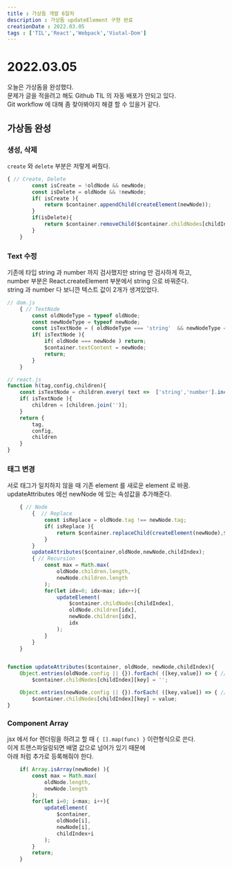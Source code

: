 ```yaml
---
title : 가상돔 개발 6일차
description : 가상돔 updateElement 구현 완료 
creationDate : 2022.03.05
tags : ['TIL','React','Webpack','Viutal-Dom']
---
```


# 2022.03.05

오늘은 가상돔을 완성했다.     
문제가 글을 적을려고 해도 Github TIL 의 자동 배포가 안되고 있다.     
Git workflow 에 대해 좀 찾아봐야지 해결 할 수 있을거 같다.    

## 가상돔 완성

### 생성, 삭제
`create` 와 `delete` 부분은 저렇게 써줬다.   
```js
{ // Create, Delete
		const isCreate = !oldNode && newNode;
		const isDelete = oldNode && !newNode;
		if( isCreate ){
			return $container.appendChild(createElement(newNode));
		}
		if(isDelete){
			return $container.removeChild($container.childNodes[childIndex]);
		}
	}
```
### Text 수정
기존에 타입 string 과 number 까지 검사했지만 string 만 검사하게 하고,     
number 부분은 React.createElement 부분에서 string 으로 바꿔준다.    
string 과 number 다 보니깐 텍스트 값이 2개가 생겨있었다.  
```js
// dom.js
	{ // TextNode
		const oldNodeType = typeof oldNode;
		const newNodeType = typeof newNode;
		const isTextNode = ( oldNodeType === 'string'  && newNodeType === 'string' );
		if( isTextNode ){
			if( oldNode === newNode ) return;
			$container.textContent = newNode;
			return;
		}
	}
```

```js
// react.js 
function h(tag,config,children){
	const isTextNode = children.every( text =>  ['string','number'].includes(typeof text));
	if( isTextNode ){
		children = [children.join('')];
	}
	return {
		tag,
		config,
		children
	}
}
```

### 태그 변경
서로 태그가 일치하지 않을 때 기존 element 를 새로운 element 로 바꿈.     
updateAttributes 에선 newNode 에 있는 속성값을 추가해준다.
```js
	{ // Node
		{  // Replace
			const isReplace = oldNode.tag !== newNode.tag;
			if( isReplace ){
				return $container.replaceChild(createElement(newNode),$container.childNodes[childIndex]);
			}
		}
		updateAttributes($container,oldNode,newNode,childIndex);
		{ // Recursion
			const max = Math.max(
				oldNode.children.length,
				newNode.children.length
			);
			for(let idx=0; idx<max; idx++){
				updateElement(
					$container.childNodes[childIndex],
					oldNode.children[idx],
					newNode.children[idx],
					idx
				);
			}
		}
	}


function updateAttributes($container, oldNode, newNode,childIndex){
	Object.entries(oldNode.config || {}).forEach( ([key,value]) => { // 이전 속성 값 초기화
		$container.childNodes[childIndex][key] = '';

	Object.entries(newNode.config || {}).forEach( ([key,value]) => { // 현재 속성 값 적용
		$container.childNodes[childIndex][key] = value;
} 
```

### Component Array
jsx 에서 for 렌더링을 하려고 할 때 `{ [].map(func) }` 이런형식으로 쓴다.    
이게 트랜스파일링되면 배열 값으로 넘어가 있기 때문에    
아래 처럼 추가로 등록해줘야 한다.
```js
	if( Array.isArray(newNode) ){
		const max = Math.max(
			oldNode.length,
			newNode.length
		);
		for(let i=0; i<max; i++){
			updateElement(
				$container,
				oldNode[i],
				newNode[i],
				childIndex+i
			);
		}
		return;
	}
```